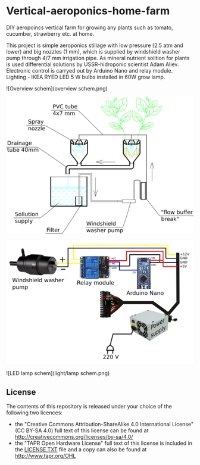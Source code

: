 # Vertical-aeroponics-home-farm
DIY aeropoincs vertical farm for growing any plants such as tomato, cucumber, strawberry etc. at home.

This project is simple aeroponics stillage with low pressure (2.5 atm and lower) and big nozzles (1 mm), which is supplied by windshield washer pump through 4/7 mm irrigation pipe. As mineral nutrient solition for plants is used differential solutions by USSR-hidroponic scientist Adam Aliev. Electronic control is carryed out by Arduino Nano and relay module. Lighting - IKEA RYED LED 5 W bulbs installed in 60W grow lamp. 

![Overview schem](overview schem.png)

![Solution flow schem](solutions_path/solution_path.png)

![Elecronic control schem](electronic_control/el_schem.png)

![LED lamp schem](light/lamp schem.png)

## License

The contents of this repository is released under your choice of the following two
licences:

* the "Creative Commons Attribution-ShareAlike 4.0 International License"
  (CC BY-SA 4.0) full text of this license can be
  found at http://creativecommons.org/licenses/by-sa/4.0/
* the "TAPR Open Hardware License" full text of this license is included
  in the [LICENSE.TXT](LICENSE.TXT) file and a copy can also be found at
  http://www.tapr.org/OHL


